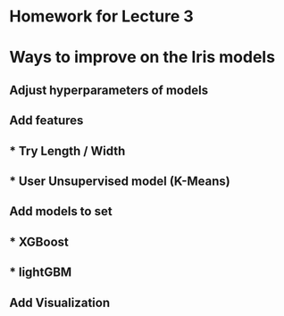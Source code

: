 # Homework for Lecture 3

# Ways to improve on the Iris models
##
## Adjust hyperparameters of models
## Add features
## *  Try Length / Width
## *  User Unsupervised model (K-Means)
## Add models to set
## *  XGBoost
## *  lightGBM
## Add Visualization
